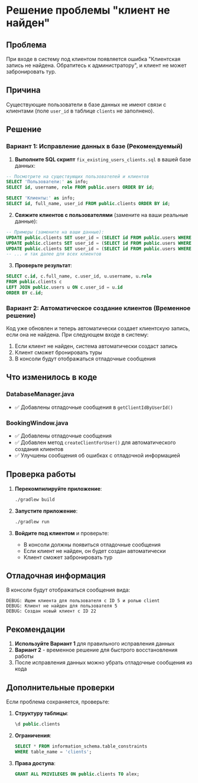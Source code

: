# Решение проблемы "клиент не найден"

## Проблема

При входе в систему под клиентом появляется ошибка "Клиентская запись не найдена. Обратитесь к администратору", и клиент не может забронировать тур.

## Причина

Существующие пользователи в базе данных не имеют связи с клиентами (поле `user_id` в таблице `clients` не заполнено).

## Решение

### Вариант 1: Исправление данных в базе (Рекомендуемый)

1. **Выполните SQL скрипт** `fix_existing_users_clients.sql` в вашей базе данных:

```sql
-- Посмотрите на существующих пользователей и клиентов
SELECT 'Пользователи:' as info;
SELECT id, username, role FROM public.users ORDER BY id;

SELECT 'Клиенты:' as info;
SELECT id, full_name, user_id FROM public.clients ORDER BY id;
```

2. **Свяжите клиентов с пользователями** (замените на ваши реальные данные):

```sql
-- Примеры (замените на ваши данные):
UPDATE public.clients SET user_id = (SELECT id FROM public.users WHERE username = 'admin') WHERE id = 1;
UPDATE public.clients SET user_id = (SELECT id FROM public.users WHERE username = '123') WHERE id = 3;
UPDATE public.clients SET user_id = (SELECT id FROM public.users WHERE username = 'кирилл') WHERE id = 4;
-- ... и так далее для всех клиентов
```

3. **Проверьте результат**:

```sql
SELECT c.id, c.full_name, c.user_id, u.username, u.role
FROM public.clients c
LEFT JOIN public.users u ON c.user_id = u.id
ORDER BY c.id;
```

### Вариант 2: Автоматическое создание клиентов (Временное решение)

Код уже обновлен и теперь автоматически создает клиентскую запись, если она не найдена. При следующем входе в систему:

1. Если клиент не найден, система автоматически создаст запись
2. Клиент сможет бронировать туры
3. В консоли будут отображаться отладочные сообщения

## Что изменилось в коде

### DatabaseManager.java

- ✅ Добавлены отладочные сообщения в `getClientIdByUserId()`

### BookingWindow.java

- ✅ Добавлены отладочные сообщения
- ✅ Добавлен метод `createClientForUser()` для автоматического создания клиентов
- ✅ Улучшены сообщения об ошибках с отладочной информацией

## Проверка работы

1. **Перекомпилируйте приложение**:

   ```bash
   ./gradlew build
   ```

2. **Запустите приложение**:

   ```bash
   ./gradlew run
   ```

3. **Войдите под клиентом** и проверьте:
   - В консоли должны появиться отладочные сообщения
   - Если клиент не найден, он будет создан автоматически
   - Клиент сможет забронировать тур

## Отладочная информация

В консоли будут отображаться сообщения вида:

```
DEBUG: Ищем клиента для пользователя с ID 5 и ролью client
DEBUG: Клиент не найден для пользователя 5
DEBUG: Создан новый клиент с ID 22
```

## Рекомендации

1. **Используйте Вариант 1** для правильного исправления данных
2. **Вариант 2** - временное решение для быстрого восстановления работы
3. После исправления данных можно убрать отладочные сообщения из кода

## Дополнительные проверки

Если проблема сохраняется, проверьте:

1. **Структуру таблицы**:

   ```sql
   \d public.clients
   ```

2. **Ограничения**:

   ```sql
   SELECT * FROM information_schema.table_constraints
   WHERE table_name = 'clients';
   ```

3. **Права доступа**:
   ```sql
   GRANT ALL PRIVILEGES ON public.clients TO alex;
   ```



